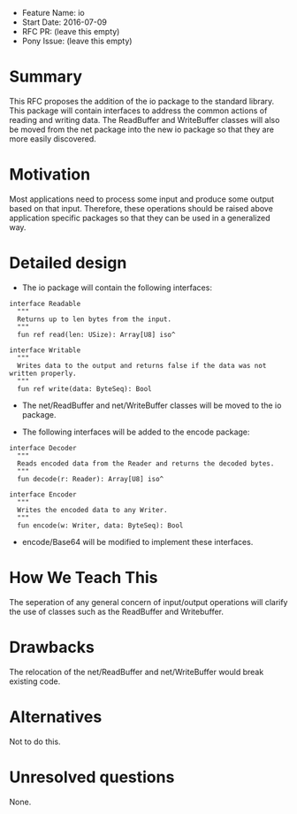 - Feature Name: io
- Start Date: 2016-07-09
- RFC PR: (leave this empty)
- Pony Issue: (leave this empty)

# Summary

This RFC proposes the addition of the io package to the standard library. This package will contain interfaces to address the common actions of reading and writing data. The ReadBuffer and WriteBuffer classes will also be moved from the net package into the new io package so that they are more easily discovered.

# Motivation

Most applications need to process some input and produce some output based on that input. Therefore, these operations should be raised above application specific packages so that they can be used in a generalized way.

# Detailed design

- The io package will contain the following interfaces:
```pony
interface Readable
  """
  Returns up to len bytes from the input.
  """
  fun ref read(len: USize): Array[U8] iso^

interface Writable
  """
  Writes data to the output and returns false if the data was not written properly.
  """
  fun ref write(data: ByteSeq): Bool
```

- The net/ReadBuffer and net/WriteBuffer classes will be moved to the io package.

- The following interfaces will be added to the encode package:
```pony
interface Decoder
  """
  Reads encoded data from the Reader and returns the decoded bytes.
  """
  fun decode(r: Reader): Array[U8] iso^

interface Encoder
  """
  Writes the encoded data to any Writer.
  """
  fun encode(w: Writer, data: ByteSeq): Bool
```

- encode/Base64 will be modified to implement these interfaces.

# How We Teach This

The seperation of any general concern of input/output operations will clarify the use of classes such as the ReadBuffer and Writebuffer.

# Drawbacks

The relocation of the net/ReadBuffer and net/WriteBuffer would break existing code.

# Alternatives

Not to do this.

# Unresolved questions

None.
